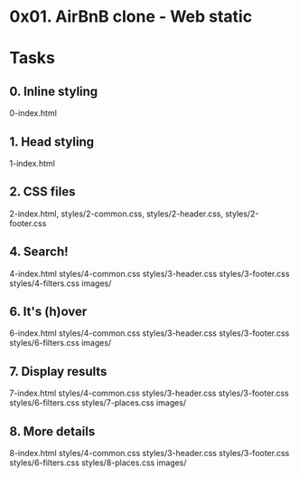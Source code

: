 # 0x01. AirBnB clone - Web static

# Tasks
## 0. Inline styling

0-index.html

## 1. Head styling 

1-index.html

## 2. CSS files

2-index.html, styles/2-common.css, styles/2-header.css, styles/2-footer.css

## 4. Search!

4-index.html styles/4-common.css styles/3-header.css styles/3-footer.css styles/4-filters.css images/


## 6. It's (h)over

6-index.html styles/4-common.css styles/3-header.css styles/3-footer.css styles/6-filters.css images/

## 7. Display results

7-index.html styles/4-common.css styles/3-header.css styles/3-footer.css styles/6-filters.css styles/7-places.css images/

## 8. More details 

8-index.html styles/4-common.css styles/3-header.css styles/3-footer.css styles/6-filters.css styles/8-places.css images/

## 

